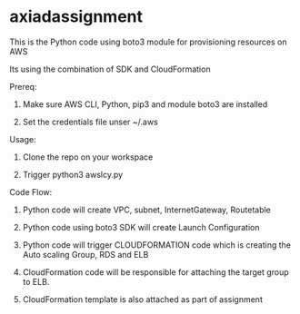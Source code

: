# axiadassignment

This is the Python code using boto3 module for provisioning resources on AWS

Its using the combination of SDK and CloudFormation

Prereq:

1. Make sure AWS CLI, Python, pip3 and module boto3 are installed

2. Set the credentials file unser ~/.aws


Usage:

1. Clone the repo on your workspace

2. Trigger python3 awslcy.py

Code Flow:

1. Python code will create VPC, subnet, InternetGateway, Routetable

2. Python code using boto3 SDK will create Launch Configuration

3. Python code will trigger CLOUDFORMATION code which is creating the Auto scaling Group, RDS and ELB

4. CloudFormation code will be responsible for attaching the target group to ELB.

5. CloudFormation template is also attached as part of assignment
